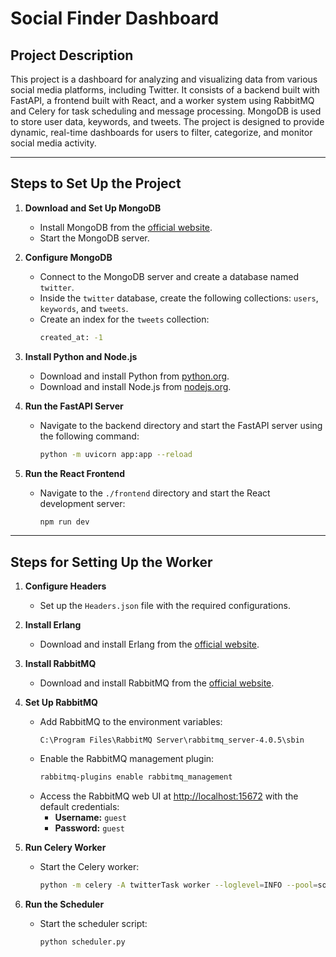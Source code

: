 # Social Finder Dashboard

## Project Description

This project is a dashboard for analyzing and visualizing data from various social media platforms, including Twitter. It consists of a backend built with FastAPI, a frontend built with React, and a worker system using RabbitMQ and Celery for task scheduling and message processing. MongoDB is used to store user data, keywords, and tweets. The project is designed to provide dynamic, real-time dashboards for users to filter, categorize, and monitor social media activity.

---

## Steps to Set Up the Project

1. **Download and Set Up MongoDB**  
   - Install MongoDB from the [official website](https://www.mongodb.com/try/download/community).  
   - Start the MongoDB server.

2. **Configure MongoDB**  
   - Connect to the MongoDB server and create a database named `twitter`.  
   - Inside the `twitter` database, create the following collections: `users`, `keywords`, and `tweets`.  
   - Create an index for the `tweets` collection:  
     ```bash
     created_at: -1
     ```

3. **Install Python and Node.js**  
   - Download and install Python from [python.org](https://www.python.org/downloads/).  
   - Download and install Node.js from [nodejs.org](https://nodejs.org/).

4. **Run the FastAPI Server**  
   - Navigate to the backend directory and start the FastAPI server using the following command:  
     ```bash
     python -m uvicorn app:app --reload
     ```

5. **Run the React Frontend**  
   - Navigate to the `./frontend` directory and start the React development server:  
     ```bash
     npm run dev
     ```

---

## Steps for Setting Up the Worker

1. **Configure Headers**  
   - Set up the `Headers.json` file with the required configurations.

2. **Install Erlang**  
   - Download and install Erlang from the [official website](https://www.erlang.org/downloads).

3. **Install RabbitMQ**  
   - Download and install RabbitMQ from the [official website](https://www.rabbitmq.com/docs/install-windows).  

4. **Set Up RabbitMQ**  
   - Add RabbitMQ to the environment variables:  
     ```
     C:\Program Files\RabbitMQ Server\rabbitmq_server-4.0.5\sbin
     ```  
   - Enable the RabbitMQ management plugin:  
     ```bash
     rabbitmq-plugins enable rabbitmq_management
     ```  
   - Access the RabbitMQ web UI at [http://localhost:15672](http://localhost:15672) with the default credentials:  
     - **Username:** `guest`  
     - **Password:** `guest`

5. **Run Celery Worker**  
   - Start the Celery worker:  
     ```bash
     python -m celery -A twitterTask worker --loglevel=INFO --pool=solo
     ```

6. **Run the Scheduler**  
   - Start the scheduler script:  
     ```bash
     python scheduler.py
     ```

